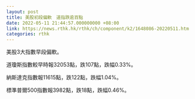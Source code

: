 ```yaml
---
layout: post
title: 美股初段偏軟　道指跌逾百點
date: 2022-05-11 21:44:57.000000000 +08:00
link: https://news.rthk.hk/rthk/ch/component/k2/1648086-20220511.htm
categories: rthk
---
```


美股3大指數早段偏軟。

道瓊斯指數較早時報32053點，跌107點，跌幅0.33%。

納斯達克指數報11615點，跌122點，跌幅1.04%。

標準普爾500指數報3982點，跌18點，跌幅0.46%。
